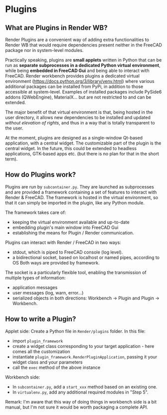 # Plugins

## What are Plugins in Render WB?
Render Plugins are a convenient way of adding extra functionalities to Render WB that would
require dependencies present neither in the FreeCAD package nor in system-level modules.

Practically speaking, plugins are **small applets** written in Python that can be run as **separate subprocesses in a dedicated Python virtual environment**,
while being **embedded in FreeCAD Gui** and being able to interact with FreeCAD.
Render workbench provides plugins a dedicated virtual environment (https://docs.python.org/3/library/venv.html) where various additional packages can be installed from PyPi, in addition to those accessible at system-level.
Examples of installed packages include PySide6 addons (QWebEngine), MaterialX... but are not restricted to and can be extended.

The major benefit of that virtual environment is that, being hosted in the user directory, it allows new dependencies to be installed and updated
_without elevation of rights_, and thus in a way that is totally transparent to the user.

At the moment, plugins are designed as a single-window Qt-based application, with a central widget. The customizable part of the plugin is the central widget.
In the future, this could be extended to headless applications, GTK-based apps etc. (but there is no plan for that in the short term).

## How do Plugins work?
Plugins are run by `subcontainer.py`. They are launched as subprocesses and are provided a framework containing a set of features to interact with Render & FreeCAD. 
The framework is hosted in the virtual environment, so that it can simply be imported in the plugin, like any Python module.

The framework takes care of:
* keeping the virtual environment available and up-to-date
* embedding plugin's main window into FreeCAD Gui
* establishing the means for Plugin / Render communication.

Plugins can interact with Render / FreeCAD in two ways:
* stdout, which is piped to FreeCAD console (log level).
* a bidirectional socket, based on localhost or named pipes, according to OS 
Both ways are provided by framework.

The socket is a particularly flexible tool, enabling the transmission of multiple types of information:
- application messages
- user messages (log, warn, error...)
- serialized objects
in both directions: Workbench -> Plugin and Plugin -> Workbench.
 
## How to write a Plugin?
Applet side:
Create a Python file in `Render/plugins` folder.
In this file:
* import `plugin_framework`
* create a widget class corresponding to your target application - here comes all the customization
* instantiate `plugin_framework.RenderPluginApplication`, passing it your widget class and your parameters
* call the `exec` method of the above instance

Workbench side:
* In `subcontainer.py`, add a `start_xxx` method based on an existing one.
* In `virtualenv.py`, add any additional required modules in "Step 5".

Remark: I'm aware that this way of doing things in workbench side is a bit manual, but I'm not sure it would be worth packaging a complete API.
